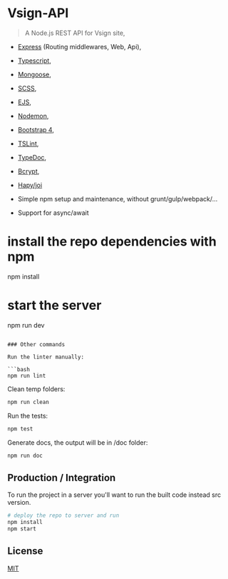 # Vsign-API

> A Node.js REST API for Vsign site,
* [Express](http://expressjs.com/) (Routing middlewares, Web, Api),
* [Typescript](http://www.typescriptlang.org/),
* [Mongoose](http://mongoosejs.com/),
* [SCSS](http://sass-lang.com/),
* [EJS](https://github.com/mde/ejs),
* [Nodemon](http://nodemon.io/),
* [Bootstrap 4](https://getbootstrap.com/),
* [TSLint](https://palantir.github.io/tslint/),
* [TypeDoc](https://github.com/TypeStrong/typedoc),
* [Bcrypt](https://auth0.com/blog/hashing-in-action-understanding-bcrypt/),
* [Hapy/joi](https://hapibook.jjude.com/book/joi)

* Simple npm setup and maintenance, without grunt/gulp/webpack/...

* Support for async/await

# install the repo dependencies with npm
npm install

# start the server
npm run dev
```

### Other commands

Run the linter manually:

```bash
npm run lint
```

Clean temp folders:

```bash
npm run clean
```

Run the tests:

```bash
npm test
```

Generate docs, the output will be in /doc folder:

```bash
npm run doc
```

## Production / Integration

To run the project in a server you'll want to run the built code instead src version.

```bash
# deploy the repo to server and run
npm install
npm start
```


## License

 [MIT](/LICENSE)
